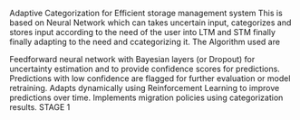 
Adaptive Categorization for Efficient storage management system This is based on Neural Network which can takes uncertain input, categorizes and stores input according to the need of the user into LTM and STM finally finally adapting to the need and ccategorizing it.
The Algorithm used are

Feedforward neural network with Bayesian layers (or Dropout) for uncertainty estimation and to provide confidence scores for predictions.
Predictions with low confidence are flagged for further evaluation or model retraining.
Adapts dynamically using Reinforcement Learning to improve predictions over time.
Implements migration policies using categorization results. STAGE 1
